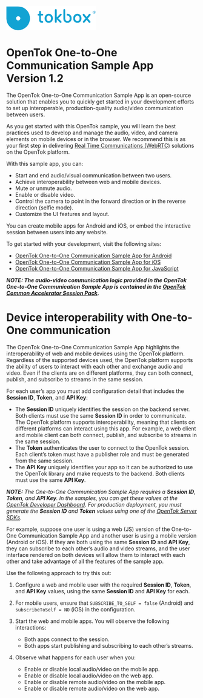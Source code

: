 ![logo](tokbox-logo.png)

# OpenTok One-to-One Communication Sample App<br/>Version 1.2

The OpenTok One-to-One Communication Sample App is an open-source solution that enables you to quickly get started in your development efforts to set up interoperable, production-quality audio/video communication between users.

As you get started with this OpenTok sample, you will learn the best practices used to develop and manage the audio, video, and camera elements on mobile devices or in the browser. We recommend this is as your first step in delivering [Real Time Communications (WebRTC)](https://tokbox.com/about-webrtc) solutions on the OpenTok platform.

With this sample app, you can:

- Start and end audio/visual communication between two users.
- Achieve interoperability between web and mobile devices.
- Mute or unmute audio.
- Enable or disable video.
- Control the camera to point in the forward direction or in the reverse direction (selfie mode).
- Customize the UI features and layout.

You can create mobile apps for Android and iOS, or embed the interactive session between users into any website.

To get started with your development, visit the following sites:

- [OpenTok One-to-One Communication Sample App for Android](./android)
- [OpenTok One-to-One Communication Sample App for iOS](./iOS)
- [OpenTok One-to-One Communication Sample App for JavaScript](./js)


_**NOTE: The audio-video communication logic provided in the OpenTok One-to-One Communication Sample App is contained in the [OpenTok Common Accelerator Session Pack](https://github.com/opentok/acc-pack-common).**_

# Device interoperability with One-to-One communication

The OpenTok One-to-One Communication Sample App highlights the interoperability of web and mobile devices using the OpenTok platform. Regardless of the supported devices used, the OpenTok platform supports the ability of users to interact with each other and exchange audio and video. Even if the clients are on different platforms, they can both connect, publish, and subscribe to streams in the same session.

For each user’s app you must add configuration detail that includes the **Session ID**, **Token**, and **API Key**:

- The **Session ID** uniquely identifies the session on the backend server. Both clients must use the same **Session ID** in order to communicate. The OpenTok platform supports interoperability, meaning that clients on different platforms can interact using this app. For example, a web client and mobile client can both connect, publish, and subscribe to streams in the same session.
- The **Token** authenticates the user to connect to the OpenTok session. Each client’s token must have a publisher role and must be generated from the same session.
- The **API Key** uniquely identifies your app so it can be authorized to use the OpenTok library and make requests to the backend. Both clients must use the same **API Key**.

_**NOTE:** The One-to-One Communication Sample App requires a **Session ID**, **Token**, and **API Key**. In the samples, you can get these values at the [OpenTok Developer Dashboard](https://dashboard.tokbox.com/). For production deployment, you must generate the **Session ID** and **Token** values using one of the [OpenTok Server SDKs](https://tokbox.com/developer/sdks/server/)._

For example, suppose one user is using a web (JS) version of the One-to-One Communication Sample App and another user is using a mobile version (Android or iOS). If they are both using the same **Session ID** and **API Key**, they can subscribe to each other’s audio and video streams, and the user interface rendered on both devices will allow them to interact with each other and take advantage of all the features of the sample app.

Use the following approach to try this out:

1. Configure a web and mobile user with the required  **Session ID**, **Token**, and **API Key** values, using the same **Session ID** and **API Key** for each.

2. For mobile users, ensure that `SUBSCRIBE_TO_SELF = false` (Android) and `subscribeToSelf = NO` (iOS) in the configuration.

3. Start the web and mobile apps. You will observe the following interactions:

   - Both apps connect to the session.
   - Both apps start publishing and subscribing to each other’s streams.

4. Observe what happens for each user when you:

   - Enable or disable local audio/video on the mobile app.
   - Enable or disable local audio/video on the web app.
   - Enable or disable remote audio/video on the mobile app.
   - Enable or disable remote audio/video on the web app.
